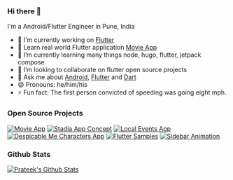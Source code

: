 ### Hi there 👋

I'm a Android/Flutter Engineer in Pune, India

- 🌳 I'm currently working on [Flutter](https://flutter.dev)
- 🔭 Learn real world Flutter application [Movie App](https://github.com/TechieBlossom/movie_app_tutorial)
- 🌱 I’m currently learning many things node, hugo, flutter, jetpack compose
- 👯 I’m looking to collaborate on flutter open source projects
- 💬 Ask me about [Android](https://developer.android.com), [Flutter](https://flutter.dev) and [Dart](https://dart.dev)
- 😄 Pronouns: he/him/his
- ⚡ Fun fact: The first person convicted of speeding was going eight mph.

### Open Source Projects

[![Movie App](https://github-readme-stats.vercel.app/api/pin/?username=TechieBlossom&repo=movie_app_tutorial)](https://github.com/TechieBlossom/movie_app_tutorial)
[![Stadia App Concept](https://github-readme-stats.vercel.app/api/pin/?username=TechieBlossom&repo=stadia_app_concept)](https://github.com/TechieBlossom/stadia_app_concept)
[![Local Events App](https://github-readme-stats.vercel.app/api/pin/?username=TechieBlossom&repo=local_events_app)](https://github.com/TechieBlossom/local_events_app)
[![Despicable Me Characters App](https://github-readme-stats.vercel.app/api/pin/?username=TechieBlossom&repo=despicable_me_characters_app)](https://github.com/TechieBlossom/despicable_me_characters_app)
[![Flutter Samples](https://github-readme-stats.vercel.app/api/pin/?username=TechieBlossom&repo=flutter-samples)](https://github.com/TechieBlossom/flutter-samples)
[![Sidebar Animation](https://github-readme-stats.vercel.app/api/pin/?username=TechieBlossom&repo=sidebar_animation_flutter)](https://github.com/TechieBlossom/sidebar_animation_flutter)

### Github Stats

[![Prateek's Github Stats](https://github-readme-stats.vercel.app/api?username=techieblossom&count_private=true&theme=default&show_icons=true)](https://github.com/techieblossom)
